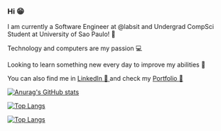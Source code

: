 ### Hi 😁
I am currently a Software Engineer at @labsit and Undergrad CompSci Student at University of Sao Paulo! 📖

Technology and computers are my passion 💻

Looking to learn something new every day to improve my abilities 🚀

You can also find me in <a href="https://www.linkedin.com/in/matheusbermudes/">LinkedIn 💼 </a> and check my <a href="https://matheusbermudesviana.vercel.app/">Portfolio 📑 </a>

 
[![Anurag's GitHub stats](https://own-github-readme-stats-ten.vercel.app/api?username=MatheusBViana&count_private=true&show_icons=true&theme=tokyonight)](https://github.com/anuraghazra/github-readme-stats)

[![Top Langs](https://own-github-readme-stats-ten.vercel.app/api/top-langs/?username=MatheusBViana&count_private=true&show_icons=true&theme=tokyonight&hide=Procfile)](https://github.com/anuraghazra/github-readme-stats)

[![Top Langs](https://github-readme-stats.vercel.app/api/top-langs/?username=MatheusBViana&count_private=true&show_icons=true&theme=tokyonight&hide=Procfile)](https://github.com/anuraghazra/github-readme-stats)
